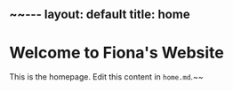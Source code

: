 ~~---
layout: default
title: home
---

# Welcome to Fiona's Website

This is the homepage. Edit this content in `home.md`.~~

